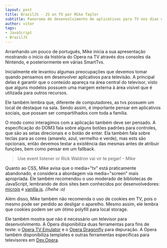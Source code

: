 ```yaml
---
layout: post
title: BrazilJS - JS on TV por Mike Taylor
subtitle: Panoroma de desenvolvimento de aplicativos para TV nos dias de hoje 
author: vitor
tags:
- JavaScript
- BrazilJS
---
```

Arranhando um pouco de português, Mike inicia a sua apresentação mostrando o início da história do Opera na TV através dos consoles da Nintendo, e posteriormente em várias SmartTvs.

Inicialmente ele levantou algumas preocupações que devemos tomar quando pensamos em desenvolver aplicativos para televisão. A principal delas é garantir que o conteúdo apareça na área central do televisor, visto que alguns modelos possuem uma margem externa à área visível que é utilizada para outros recursos.

Ele também lembra que, diferente de computadores, as tvs possuem um local de destaque na sala. Sendo assim, é importante pensar em aplicativos sociais, que possam ser compartilhados com toda a família.

O modo como interagimos com a aplicação também deve ser pensado. A especificação do DOM3 fala sobre alguns botões padrões para controles, que são as setas direcionais e o botão de enter. Ela também fala sobre teclas para as cores (amarelo, azul, vermelho e verde), mas ests são opcionais, então devemos testar a existência das mesmas antes de atribuir funções, bem como pensar em um fallback.

> Use event listener or Rick Waldron vai vir te pegar! - Mike

Quanto ao CSS, Mike avisa que o media="tv" está praticamente abandonado, e considera a abordagem via media="screen" mais apropriada. Ele também recomendou o uso moderado de bibliotecas de JavaScript, lembrando de dois sites bem conhecidos por desenvolvedores: [microjs](http://microjs.com/) e [vanilla.js](http://vanilla-js.com/). *//hehe :o)*

Além disso, Mike também não recomenda o uso de cookies em TV, pois o mesmo pode ser perdido ao desligar o aparelho. Mesmo assim, ele lembra que cookies podem ser um ótimo polyfill para local storage.

Ele também mostra que não é necessário um televisor para desenvolvimento. A Opera disponibiliza duas ferramentas para fins de teste: o [Opera TV Emulator](http://www.opera.com/business/tv/emulator/) e o [Opera Dragonfly](http://www.opera.com/dragonfly/) para depuração. A Opera também disponibiliza templates e outras ferramentas específicas para televisores em [Dev.Opera](dev.opera.com/tv/).